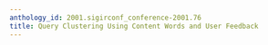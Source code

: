 ```yaml
---
anthology_id: 2001.sigirconf_conference-2001.76
title: Query Clustering Using Content Words and User Feedback
---
```

